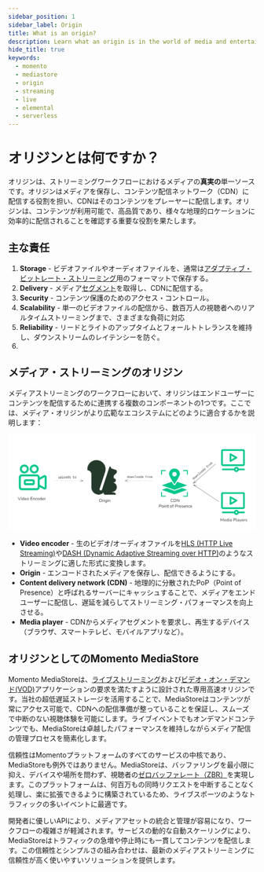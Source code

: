 ```yaml
---
sidebar_position: 1
sidebar_label: Origin
title: What is an origin?
description: Learn what an origin is in the world of media and entertainment.
hide_title: true
keywords:
  - momento
  - mediastore
  - origin
  - streaming
  - live
  - elemental
  - serverless
---
```


# オリジンとは何ですか？

オリジンは、ストリーミングワークフローにおけるメディアの**真実の**単一ソースです。オリジンはメディアを保存し、コンテンツ配信ネットワーク（CDN）に配信する役割を担い、CDNはそのコンテンツをプレーヤーに配信します。オリジンは、コンテンツが利用可能で、高品質であり、様々な地理的ロケーションに効率的に配信されることを確認する重要な役割を果たします。

## 主な責任

1. **Storage** - ビデオファイルやオーディオファイルを、通常は[アダプティブ・ビットレート・ストリーミング](/mediastore/performance/adaptive-bitrates/how-it-works)用のフォーマットで保存する。
2. **Delivery** - メディア[セグメント](/mediastore/core-concepts/segments)を取得し、CDNに配信する。
3. **Security** - コンテンツ保護のためのアクセス・コントロール。
4. **Scalability** - 単一のビデオファイルの配信から、数百万人の視聴者へのリアルタイムストリーミングまで、さまざまな負荷に対応
5. **Reliability** - リードとライトのアップタイムとフォールトトレランスを維持し、ダウンストリームのレイテンシーを防ぐ。
6. 
## メディア・ストリーミングのオリジン

メディアストリーミングのワークフローにおいて、オリジンはエンドユーザーにコンテンツを配信するために連携する複数のコンポーネントの1つです。ここでは、メディア・オリジンがより広範なエコシステムにどのように適合するかを説明します：

![Diagram: Media streaming components](../images/streaming-components.png)

* **Video encoder** - 生のビデオ/オーディオファイルを[HLS (HTTP Live Streaming)](/mediastore/performance/adaptive-bitrates/hls)や[DASH (Dynamic Adaptive Streaming over HTTP)](/mediastore/performance/adaptive-bitrates/dash)のようなストリーミングに適した形式に変換します。
* **Origin** - エンコードされたメディアを保存し、配信できるようにする。
* **Content delivery network (CDN)** - 地理的に分散されたPoP（Point of Presence）と呼ばれるサーバーにキャッシュすることで、メディアをエンドユーザーに配信し、遅延を減らしてストリーミング・パフォーマンスを向上させる。
* **Media player** - CDNからメディアセグメントを要求し、再生するデバイス（ブラウザ、スマートテレビ、モバイルアプリなど）。

## オリジンとしてのMomento MediaStore

Momento MediaStoreは、[ライブストリーミング](/mediastore/streaming/live-streaming/how-it-works)および[ビデオ・オン・デマンド(VOD)](/mediastore/streaming/video-on-demand/media-storage)アプリケーションの要求を満たすように設計された専用高速オリジンです。当社の超低遅延ストレージを活用することで、MediaStoreはコンテンツが常にアクセス可能で、CDNへの配信準備が整っていることを保証し、スムーズで中断のない視聴体験を可能にします。ライブイベントでもオンデマンドコンテンツでも、MediaStoreは卓越したパフォーマンスを維持しながらメディア配信の管理プロセスを簡素化します。

信頼性はMomentoプラットフォームのすべてのサービスの中核であり、MediaStoreも例外ではありません。MediaStoreは、バッファリングを最小限に抑え、デバイスや場所を問わず、視聴者の[ゼロバッファレート（ZBR）](/mediastore/core-concepts/zero-buffer-rate)を実現します。このプラットフォームは、何百万もの同時リクエストを中断することなく処理し、楽に拡張できるように構築されているため、ライブスポーツのようなトラフィックの多いイベントに最適です。

開発者に優しいAPIにより、メディアアセットの統合と管理が容易になり、ワークフローの複雑さが軽減されます。サービスの動的な自動スケーリングにより、MediaStoreはトラフィックの急増や停止時にも一貫してコンテンツを配信します。この信頼性とシンプルさの組み合わせは、最新のメディアストリーミングに信頼性が高く使いやすいソリューションを提供します。

